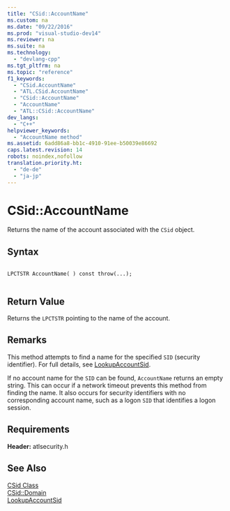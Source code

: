 ```yaml
---
title: "CSid::AccountName"
ms.custom: na
ms.date: "09/22/2016"
ms.prod: "visual-studio-dev14"
ms.reviewer: na
ms.suite: na
ms.technology: 
  - "devlang-cpp"
ms.tgt_pltfrm: na
ms.topic: "reference"
f1_keywords: 
  - "CSid.AccountName"
  - "ATL.CSid.AccountName"
  - "CSid::AccountName"
  - "AccountName"
  - "ATL::CSid::AccountName"
dev_langs: 
  - "C++"
helpviewer_keywords: 
  - "AccountName method"
ms.assetid: 6add86a8-bb1c-4910-91ee-b50039e86692
caps.latest.revision: 14
robots: noindex,nofollow
translation.priority.ht: 
  - "de-de"
  - "ja-jp"
---
```

# CSid::AccountName
Returns the name of the account associated with the `CSid` object.  
  
## Syntax  
  
```  
  
LPCTSTR AccountName( ) const throw(...);  
  
```  
  
## Return Value  
 Returns the `LPCTSTR` pointing to the name of the account.  
  
## Remarks  
 This method attempts to find a name for the specified `SID` (security identifier). For full details, see [LookupAccountSid](http://msdn.microsoft.com/library/windows/desktop/aa379166).  
  
 If no account name for the `SID` can be found, `AccountName` returns an empty string. This can occur if a network timeout prevents this method from finding the name. It also occurs for security identifiers with no corresponding account name, such as a logon `SID` that identifies a logon session.  
  
## Requirements  
 **Header:** atlsecurity.h  
  
## See Also  
 [CSid Class](../vs140/csid-class.md)   
 [CSid::Domain](../vs140/csid--domain.md)   
 [LookupAccountSid](http://msdn.microsoft.com/library/windows/desktop/aa379166)
